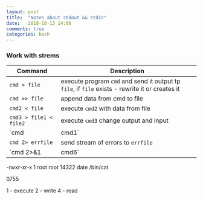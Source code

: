 ```yaml
---
layout: post
title:  "Notes about stdout && stdin"
date:   2018-10-13 14:00
comments: true
categories: bash
---
```


### Work with strems

|Command               |Description|
|----------------------|------------------------------------------------------------------------------------------------|
|`cmd > file`          | execute program `cmd` and send it output tp `file`, if `file` exists - rewrite it or creates it| 
|`cmd >> file`         | append data from cmd to file|
|`cmd2 < file`         | execute `cmd2` with data from file|
|`cmd3 > file1 < file2`| execute `cmd3` change output and input|
|`cmd | cmd1`          | pipe|
|`cmd 2> errfile`      | send stream of errors to `errfile`|
|`cmd 2>&1 | cmd6`     | add stdout whit stdeer adn send it to `cmd6`|


-rwxr-xr-x 1 root root 14322 date /bin/cat

0755

1 - execute
2 - write
4 - read
